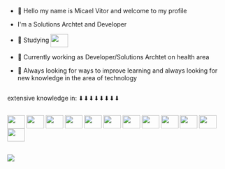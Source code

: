 - 👋 Hello my name is Micael Vitor and welcome to my profile
- I'm a Solutions Archtet and Developer

- 🌱 Studying <img align="center" height="30" width="40" src="https://cdn.jsdelivr.net/gh/devicons/devicon/icons/rust/rust-plain.svg" />
- 👯 Currently working as Developer/Solutions Archtet on health area
- 💬 Always looking for ways to improve learning and always looking for new knowledge in the area of ​​technology

##

extensive knowledge in:
⬇⬇⬇⬇⬇⬇⬇⬇
<div style="display: inline_block"><br>
<img align="center" height="30" width="40" src="https://cdn.jsdelivr.net/gh/devicons/devicon/icons/bootstrap/bootstrap-original.svg" />
<img align="center" height="30" width="40" src="https://cdn.jsdelivr.net/gh/devicons/devicon/icons/html5/html5-original.svg" />
<img align="center" height="30" width="40" src="https://cdn.jsdelivr.net/gh/devicons/devicon/icons/css3/css3-original.svg" />
<img align="center" height="30" width="40" src="https://cdn.jsdelivr.net/gh/devicons/devicon/icons/javascript/javascript-original.svg" />
<img align="center" height="30" width="40" src="https://cdn.jsdelivr.net/gh/devicons/devicon/icons/mysql/mysql-original.svg" />
<img align="center" height="30" width="40" src="https://cdn.jsdelivr.net/gh/devicons/devicon/icons/laravel/laravel-plain.svg" />
<img align="center" height="30" width="40" src="https://cdn.jsdelivr.net/gh/devicons/devicon/icons/django/django-plain.svg" />
<img align="center" height="30" width="40" src="https://cdn.jsdelivr.net/gh/devicons/devicon/icons/linux/linux-original.svg" />
<img align="center" height="30" width="40" src="https://cdn.jsdelivr.net/gh/devicons/devicon/icons/docker/docker-original.svg" />
<img align="center" height="30" width="40" src="https://cdn.jsdelivr.net/gh/devicons/devicon/icons/typescript/typescript-original.svg" />
<img align="center" height="30" width="40" src="https://cdn.jsdelivr.net/gh/devicons/devicon/icons/react/react-original.svg" />  
<img align="center" height="30" width="40" src="https://cdn.jsdelivr.net/gh/devicons/devicon/icons/mongodb/mongodb-original.svg" />  
</div>

##

<div>
    <a href="https://www.linkedin.com/in/micael-vitor-81361a198/" target="_blank"> <img src="https://img.shields.io/badge/-LinkedIn-%230077B5?style=for-the-badge&logo=linkedin&logoColor=white" target="_blank"></a>
  
</div>  
